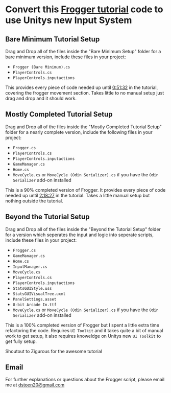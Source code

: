 # Convert this [Frogger tutorial](https://www.youtube.com/watch?v=GxlxZ5q__Tc&t) code to use Unitys new Input System

## Bare Minimum Tutorial Setup

Drag and Drop all of the files inside the "Bare Minimum Setup" folder for a bare minimum version, include these files in your project:

- `Frogger (Bare Minimum).cs`
- `PlayerControls.cs`
- `PlayerControls.inputactions`

This provides every piece of code needed up until [0:51:32](https://youtu.be/GxlxZ5q__Tc?si=IwRe5YcFsOCC25dQ&t=3082) in the tutorial, covering the frogger movement section. Takes little to no manual setup just drag and drop and it should work.

## Mostly Completed Tutorial Setup

Drag and Drop all of the files inside the "Mostly Completed Tutorial Setup" folder for a nearly complete version, include the following files in your project:

- `Frogger.cs`
- `PlayerControls.cs`
- `PlayerControls.inputactions`
- `GameManager.cs`
- `Home.cs`
- `MoveCycle.cs` or `MoveCycle (Odin Serializer).cs` if you have the `Odin Serializer` add-on installed

This is a 90% completed version of Frogger. It provides every piece of code needed up until [2:18:27](https://youtu.be/GxlxZ5q__Tc?si=k-xLhMrlN-F8yW6h&t=8307) in the tutorial. Takes a little manual setup but nothing outside the tutorial.

## Beyond the Tutorial Setup

Drag and Drop all of the files inside the "Beyond the Tutorial Setup" folder for a version which seperates the input and logic into seperate scripts, include these files in your project:

- `Frogger.cs`
- `GameManager.cs`
- `Home.cs`
- `InputManager.cs`
- `MoveCycle.cs`
- `PlayerControls.cs`
- `PlayerControls.inputactions`
- `StatsGUIStyle.uss`
- `StatsGUIVisualTree.uxml`
- `PanelSettings.asset`
- `8-bit Arcade In.ttf`
- `MoveCycle.cs` or `MoveCycle (Odin Serializer).cs` if you have the `Odin Serializer` add-on installed

This is a 100% completed version of Frogger but I spent a little extra time refactoring the code. Requires `UI Toolkit` and it takes quite a bit of manual work to get setup, it also requires knoweldge on Unitys new `UI Toolkit` to get fully setup.

Shoutout to Zigurous for the awesome tutorial

## Email

For further explanations or questions about the Frogger script, please email me at [dstoen20@gmail.com](mailto:dstoen20@gmail.com)
